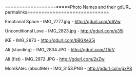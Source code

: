 =======================Photo Names and their gdURL permalinks=============================

Emotional Space - IMG_2777.jpg - http://gdurl.com/p6Vw

Unconditional Love - IMG_2823.jpg - http://gdurl.com/e35j

iKE - IMG_2873 - http://gdurl.com/bBGXe35j

Ali (standing) - IMG_2834.JPG - http://gdurl.com/T5rV

Ali (fist) - IMG_2872.JPG - http://gdurl.com/2sZw

Mom&Alec (aboutMe) - IMG_3153.PNG - http://gdurl.com/gxP8
